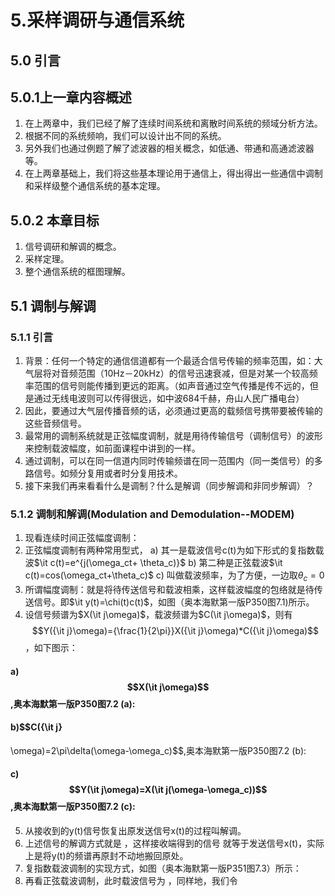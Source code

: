 # 5.采样调研与通信系统
## 5.0 引言
## 5.0.1上一章内容概述
1) 在上两章中，我们已经了解了连续时间系统和离散时间系统的频域分析方法。
2) 根据不同的系统频响，我们可以设计出不同的系统。
3) 另外我们也通过例题了解了滤波器的相关概念，如低通、带通和高通滤波器等。
4) 在上两章基础上，我们将这些基本理论用于通信上，得出得出一些通信中调制和采样级整个通信系统的基本定理。
## 5.0.2 本章目标
1) 信号调研和解调的概念。
2) 采样定理。
3) 整个通信系统的框图理解。
## 5.1 调制与解调
### 5.1.1 引言
1) 背景：任何一个特定的通信信道都有一个最适合信号传输的频率范围，如：大气层将对音频范围（10Hz－20kHz）的信号迅速衰减，但是对某一个较高频率范围的信号则能传播到更远的距离。（如声音通过空气传播是传不远的，但是通过无线电波则可以传得很远，如中波684千赫，舟山人民广播电台）
2) 因此，要通过大气层传播音频的话，必须通过更高的载频信号携带要被传输的这些音频信号。
3)	最常用的调制系统就是正弦幅度调制，就是用待传输信号（调制信号）的波形来控制载波幅度，如前面课程中讲到的一样。
4)	通过调制，可以在同一信道内同时传输频谱在同一范围内（同一类信号）的多路信号。如频分复用或者时分复用技术。
5)	接下来我们再来看看什么是调制？什么是解调（同步解调和非同步解调）？
### 5.1.2 调制和解调(Modulation and Demodulation--MODEM)
1)	现看连续时间正弦幅度调制：
2)	正弦幅度调制有两种常用型式，
a)	其一是载波信号c(t)为如下形式的复指数载波$\it c(t)=e^{j(\omega_ct+ \theta_c)}$
b)	第二种是正弦载波$\it c(t)=cos(\omega_ct+\theta_c)$ 
c)	 叫做载波频率，为了方便，一边取$\theta_c=0$
3)	所谓幅度调制：就是将待传送信号和载波相乘，这样载波幅度的包络就是待传送信号。即$\it y(t)=\chi(t)c(t)$，如图（奥本海默第一版P350图7.1)所示。
4)	设信号频谱为$X(\it j\omega)$，载波频谱为$C(\it j\omega)$，则有$$Y({\it j}\omega)={\frac{1}{2\pi}}X({\it j}\omega)*C({\it j}\omega)$$，如下图示：
#### a) $$X(\it j\omega)$$,奥本海默第一版P350图7.2 (a):
#### b)$$C({\it j}
\omega)=2\pi\delta(\omega-\omega_c)$$,奥本海默第一版P350图7.2 (b):
#### c)$$Y(\it j\omega)=X(\it j(\omega-\omega_c))$$,奥本海默第一版P350图7.2 (c):
5)	从接收到的y(t)信号恢复出原发送信号x(t)的过程叫解调。
6)	上述信号的解调方式就是 ，这样接收端得到的信号 就等于发送信号x(t)，实际上是将y(t)的频谱再原封不动地搬回原处。
7)	复指数载波调制的实现方式，如图（奥本海默第一版P351图7.3）所示：
8)  再看正弦载波调制，此时载波信号为 ，同样地，我们令